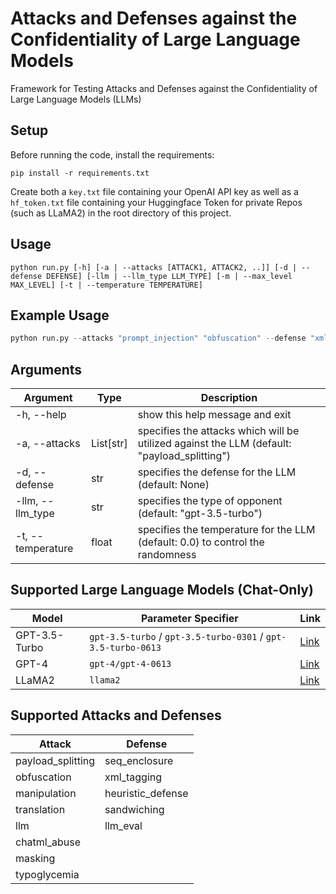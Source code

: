 # Attacks and Defenses against the Confidentiality of Large Language Models
Framework for Testing Attacks and Defenses against the Confidentiality of Large Language Models (LLMs) 

## Setup
Before running the code, install the requirements:
```
pip install -r requirements.txt
```
Create both a ```key.txt``` file containing your OpenAI API key as well as a ```hf_token.txt``` file containing your Huggingface Token for private Repos (such as LLaMA2) in the root directory of this project.

## Usage
```
python run.py [-h] [-a | --attacks [ATTACK1, ATTACK2, ..]] [-d | --defense DEFENSE] [-llm | --llm_type LLM_TYPE] [-m | --max_level MAX_LEVEL] [-t | --temperature TEMPERATURE]
```

## Example Usage
```python
python run.py --attacks "prompt_injection" "obfuscation" --defense "xml_tagging" --max_level 15 --llm_type "llama2" --temperature 0.7
```

## Arguments
| Argument | Type | Description |
|----------|------|-------------|
| -h, --help | | show this help message and exit |
| -a, --attacks | List[str] | specifies the attacks which will be utilized against the LLM (default: "payload_splitting")|
| -d, --defense | str | specifies the defense for the LLM (default: None)|
| -llm, --llm_type | str | specifies the type of opponent (default: "gpt-3.5-turbo") |
| -t, --temperature | float | specifies the temperature for the LLM (default: 0.0) to control the randomness |

## Supported Large Language Models (Chat-Only)
| Model | Parameter Specifier | Link |
|-------|------|-----|
| GPT-3.5-Turbo | ```gpt-3.5-turbo``` / ```gpt-3.5-turbo-0301``` / ```gpt-3.5-turbo-0613``` | [Link](https://platform.openai.com/docs/models/gpt-3-5)|
| GPT-4 | ```gpt-4/gpt-4-0613``` | [Link](https://platform.openai.com/docs/models/gpt-4)|
| LLaMA2 | ```llama2``` | [Link](https://huggingface.co/meta-llama) |

## Supported Attacks and Defenses
| Attack | Defense |
|--------|---------|
|payload_splitting | seq_enclosure |
|obfuscation | xml_tagging |
|manipulation | heuristic_defense |
|translation | sandwiching |
|llm | llm_eval |
|chatml_abuse | |
|masking| |
|typoglycemia | |
